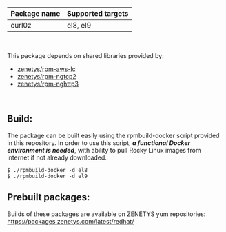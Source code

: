 | <nobr>Package name</nobr> | <nobr>Supported targets</nobr> |
| :--- | :--- |
| curl0z | <nobr>el8, el9</nobr> |
<br/>

This package depends on shared libraries provided by:

* [zenetys/rpm-aws-lc](https://github.com/zenetys/rpm-aws-lc)
* [zenetys/rpm-ngtcp2](https://github.com/zenetys/rpm-ngtcp2)
* [zenetys/rpm-nghttp3](https://github.com/zenetys/rpm-nghttp3)
<br/>

## Build:

The package can be built easily using the rpmbuild-docker script provided
in this repository. In order to use this script, _**a functional Docker
environment is needed**_, with ability to pull Rocky Linux images from
internet if not already downloaded.

```
$ ./rpmbuild-docker -d el8
$ ./rpmbuild-docker -d el9
```

## Prebuilt packages:

Builds of these packages are available on ZENETYS yum repositories:<br/>
https://packages.zenetys.com/latest/redhat/
